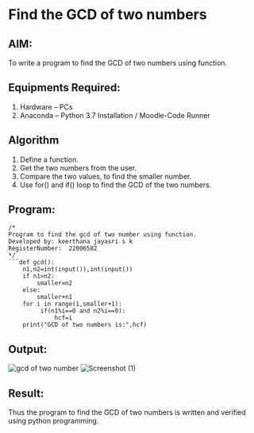 # Find the GCD of two numbers

## AIM:
To write a program to find the GCD of two numbers using function.

## Equipments Required:
1. Hardware – PCs
2. Anaconda – Python 3.7 Installation / Moodle-Code Runner

## Algorithm
1. Define a function.
2. Get the two numbers from the user.
3. Compare the two values, to find the smaller number.
4. Use for() and if() loop to find the GCD of the two numbers.

## Program:
```
/*
Program to find the gcd of two number using function.
Developed by: keerthana jayasri s k
RegisterNumber:  22006582
*/
```def gcd():
    n1,n2=int(input()),int(input())
    if n1>n2:
        smaller=n2
    else:
        smaller+n1
    for i in range(1,smaller+1):
         if(n1%i==0 and n2%i==0):
             hcf=i
    print("GCD of two numbers is:",hcf)       
```    
    


## Output:
![gcd of two number](gcd.png)
![Screenshot (1)](https://user-images.githubusercontent.com/121163440/213861561-da034a3c-6b25-431a-ad32-b7cfe106e126.png)



## Result:
Thus the program to find the GCD of two numbers is written and verified using python programming.
